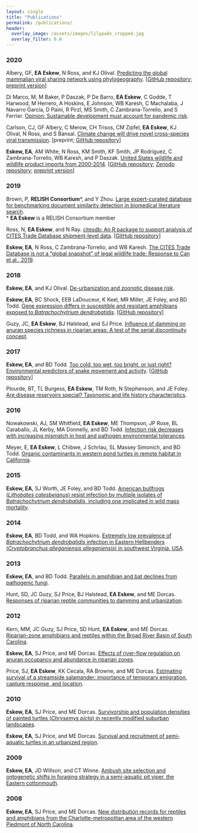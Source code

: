 ```yaml
---
layout: single
title: "Publications"
permalink: /publications/
header:
  overlay_image: /assets/images/lilypads_cropped.jpg
  overlay_filter: 0.6
---
```


### 2020

Albery, GF, **EA Eskew**, N Ross, and KJ Olival. [Predicting the global mammalian viral sharing network using phylogeography](/assets/docs/Albery_etal_2020). [[GitHub repository](https://github.com/gfalbery/ViralSharingPhylogeography); [preprint version](https://doi.org/10.1101/732255)]

Di Marco, M, M Baker, P Daszak, P De Barro, **EA Eskew**, C Godde, T Harwood, M Herrero, A Hoskins, E Johnson, WB Karesh, C Machalaba, J Navarro Garcia, D Paini, R Pirzl, MS Smith, C Zambrana-Torrelio, and S Ferrier. [Opinion: Sustainable development must account for pandemic risk](/assets/docs/DiMarco_etal_2020.pdf).

Carlson, CJ, GF Albery, C Merow, CH Trisos, CM Zipfel, **EA Eskew**, KJ Olival, N Ross, and S Bansal. [Climate change will drive novel cross-species viral transmission](https://doi.org/10.1101/2020.01.24.918755). [preprint; [GitHub repository](https://github.com/cjcarlson/iceberg)]

**Eskew, EA**, AM White, N Ross, KM Smith, KF Smith, JP Rodríguez, C Zambrana-Torrelio, WB Karesh, and P Daszak. [United States wildlife and wildlife product imports from 2000-2014](/assets/docs/Eskew_etal_2020_Scientific_Data.pdf). [[GitHub repository](https://github.com/ecohealthalliance/lemis); [Zenodo repository](https://doi.org/10.5281/zenodo.3387660); [preprint version](https://doi.org/10.1101/780197)]

### 2019

Brown, P, **RELISH Consortium**\*, and Y Zhou. [Large expert-curated database for benchmarking document similarity detection in biomedical literature search](/assets/docs/Brown_etal_2019.pdf).  
\* **EA Eskew** is a RELISH Consortium member

Ross, N, **EA Eskew**, and N Ray. [citesdb: An R package to support analysis of CITES Trade Database shipment-level data](/assets/docs/Ross_etal_2019.pdf). [[GitHub repository](https://github.com/ropensci/citesdb)]

**Eskew, EA**, N Ross, C Zambrana-Torrelio, and WB Karesh. [The CITES Trade Database is not a “global snapshot” of legal wildlife trade: Response to Can et al., 2019](/assets/docs/Eskew_etal_2019.pdf).

### 2018

**Eskew, EA**, and KJ Olival. [De-urbanization and zoonotic disease risk](/assets/docs/Eskew_and_Olival_2018.pdf).

**Eskew, EA**, BC Shock, EEB LaDouceur, K Keel, MR Miller, JE Foley, and BD Todd. [Gene expression differs in susceptible and resistant amphibians exposed to *Batrachochytrium dendrobatidis*](/assets/docs/Eskew_etal_2018.pdf). [[GitHub repository](https://github.com/eveskew/frog_chytrid_transcriptomics)]

Guzy, JC, **EA Eskew**, BJ Halstead, and SJ Price. [Influence of damming on anuran species richness in riparian areas: A test of the serial discontinuity concept](/assets/docs/Guzy_etal_2018.pdf).

### 2017

**Eskew, EA**, and BD Todd. [Too cold, too wet, too bright, or just right? Environmental predictors of snake movement and activity](/assets/docs/Eskew_and_Todd_2017.pdf). [[GitHub repository](https://github.com/eveskew/bayesian_snake_movement)]

Plourde, BT, TL Burgess, **EA Eskew**, TM Roth, N Stephenson, and JE Foley. [Are disease reservoirs special? Taxonomic and life history characteristics](/assets/docs/Plourde_etal_2017.pdf).

### 2016

Nowakowski, AJ, SM Whitfield, **EA Eskew**, ME Thompson, JP Rose, BL Caraballo, JL Kerby, MA Donnelly, and BD Todd. [Infection risk decreases with increasing mismatch in host and pathogen environmental tolerances](/assets/docs/Nowakowski_etal_2016.pdf).

Meyer, E, **EA Eskew**, L Chibwe, J Schrlau, SL Massey Simonich, and BD Todd. [Organic contaminants in western pond turtles in remote habitat in California](/assets/docs/Meyer_etal_2016.pdf).

### 2015

**Eskew, EA**, SJ Worth, JE Foley, and BD Todd. [American bullfrogs (*Lithobates catesbeianus*) resist infection by multiple isolates of *Batrachochytrium dendrobatidis*, including one implicated in wild mass mortality](/assets/docs/Eskew_etal_2015.pdf).

### 2014

**Eskew, EA**, BD Todd, and WA Hopkins. [Extremely low prevalence of *Batrachochytrium dendrobatidis* infection in Eastern Hellbenders (*Cryptobranchus alleganiensis alleganiensis*) in southwest Virginia, USA](/assets/docs/Eskew_etal_2014.pdf).

### 2013

**Eskew, EA**, and BD Todd. [Parallels in amphibian and bat declines from pathogenic fungi](/assets/docs/Eskew_and_Todd_2013.pdf).

Hunt, SD, JC Guzy, SJ Price, BJ Halstead, **EA Eskew**, and ME Dorcas. [Responses of riparian reptile communities to damming and urbanization](/assets/docs/Hunt_etal_2013.pdf).

### 2012

Kern, MM, JC Guzy, SJ Price, SD Hunt, **EA Eskew**, and ME Dorcas. [Riparian-zone amphibians and reptiles within the Broad River Basin of South Carolina](/assets/docs/Kern_etal_2012.pdf).

**Eskew, EA**, SJ Price, and ME Dorcas. [Effects of river-flow regulation on anuran occupancy and abundance in riparian zones](/assets/docs/Eskew_etal_2012.pdf).

Price, SJ, **EA Eskew**, KK Cecala, RA Browne, and ME Dorcas. [Estimating survival of a streamside salamander: importance of temporary emigration, capture response, and location](/assets/docs/Price_etal_2012.pdf).

### 2010

**Eskew, EA**, SJ Price, and ME Dorcas. [Survivorship and population densities of painted turtles (*Chrysemys picta*) in recently modified suburban landscapes](/assets/docs/Eskew_etal_2010b.pdf).

**Eskew, EA**, SJ Price, and ME Dorcas. [Survival and recruitment of semi-aquatic turtles in an urbanized region](/assets/docs/Eskew_etal_2010a.pdf).

### 2009

**Eskew, EA**, JD Willson, and CT Winne. [Ambush site selection and ontogenetic shifts in foraging strategy in a semi-aquatic pit viper, the Eastern cottonmouth](/assets/docs/Eskew_etal_2009.pdf). 

### 2008

**Eskew, EA**, SJ Price, and ME Dorcas. [New distribution records for reptiles and amphibians from the Charlotte-metropolitan area of the western Piedmont of North Carolina](/assets/docs/Eskew_etal_2008.pdf).
